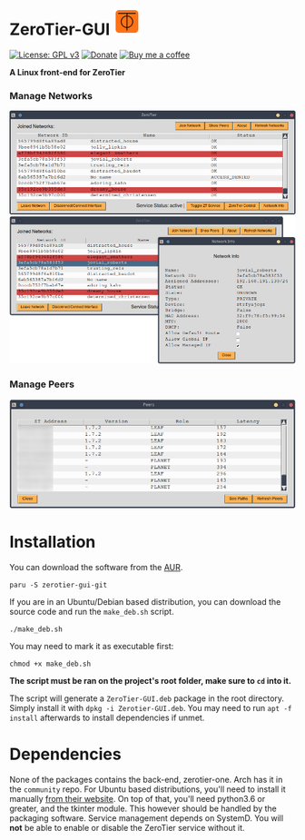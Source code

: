 # ZeroTier-GUI <img src="img/zerotier-gui.png" align="bottom">

[![License: GPL v3](https://img.shields.io/badge/License-GPL%20v3-blue.svg?style=flat-square)](https://github.com/tralph3/ZeroTier-GUI/blob/master/LICENSE)
[![Donate](https://img.shields.io/badge/Donate-PayPal-blue.svg?style=flat-square)](https://paypal.me/tralph3)
[![Buy me a coffee](https://img.shields.io/badge/Buy%20me%20a%20coffee-☕-yellow.svg?style=flat-square)](https://www.buymeacoffee.com/tralph3)

**A Linux front-end for ZeroTier**

### Manage Networks
<img src="img/managenetworks1.png " width="1000">
<img src="img/managenetworks2.png " width="1000">

### Manage Peers
<img src="img/managepeers.png " width="1000">

# Installation

You can download the software from the [AUR](https://aur.archlinux.org/packages/zerotier-gui-git/).

    paru -S zerotier-gui-git

If you are in an Ubuntu/Debian based distribution, you can download the source code and run the `make_deb.sh` script.

    ./make_deb.sh

You may need to mark it as executable first:

    chmod +x make_deb.sh

**The script must be ran on the project's root folder, make sure to `cd` into it.**

The script will generate a `ZeroTier-GUI.deb` package in the root directory. Simply install it with `dpkg -i Zerotier-GUI.deb`. You may need to run `apt -f install` afterwards to install dependencies if unmet.

# Dependencies

None of the packages contains the back-end, zerotier-one. Arch has it in the `community` repo. For Ubuntu based distributions, you'll need to install it manually [from their website](https://www.zerotier.com/download/). On top of that, you'll need python3.6 or greater, and the tkinter module. This however should be handled by the packaging software. Service management depends on SystemD. You will **not** be able to enable or disable the ZeroTier service without it.
